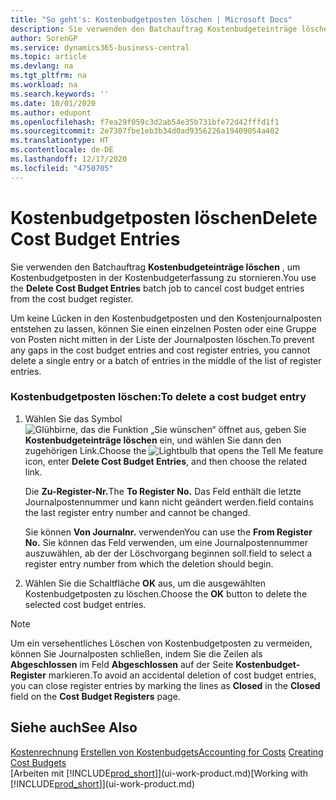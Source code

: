 ```yaml
---
title: "So geht's: Kostenbudgetposten löschen | Microsoft Docs"
description: Sie verwenden den Batchauftrag Kostenbudgeteinträge löschen , um Kostenbudgetposten in der Kostenbudgeterfassung zu stornieren.
author: SorenGP
ms.service: dynamics365-business-central
ms.topic: article
ms.devlang: na
ms.tgt_pltfrm: na
ms.workload: na
ms.search.keywords: ''
ms.date: 10/01/2020
ms.author: edupont
ms.openlocfilehash: f7ea29f059c3d2ab54e35b731bfe72d42fffd1f1
ms.sourcegitcommit: 2e7307fbe1eb3b34d0ad9356226a19409054a402
ms.translationtype: HT
ms.contentlocale: de-DE
ms.lasthandoff: 12/17/2020
ms.locfileid: "4750705"
---
```

# <a name="delete-cost-budget-entries"></a><span data-ttu-id="bea34-103">Kostenbudgetposten löschen</span><span class="sxs-lookup"><span data-stu-id="bea34-103">Delete Cost Budget Entries</span></span>
<span data-ttu-id="bea34-104">Sie verwenden den Batchauftrag **Kostenbudgeteinträge löschen** , um Kostenbudgetposten in der Kostenbudgeterfassung zu stornieren.</span><span class="sxs-lookup"><span data-stu-id="bea34-104">You use the **Delete Cost Budget Entries** batch job to cancel cost budget entries from the cost budget register.</span></span>  

<span data-ttu-id="bea34-105">Um keine Lücken in den Kostenbudgetposten und den Kostenjournalposten entstehen zu lassen, können Sie einen einzelnen Posten oder eine Gruppe von Posten nicht mitten in der Liste der Journalposten löschen.</span><span class="sxs-lookup"><span data-stu-id="bea34-105">To prevent any gaps in the cost budget entries and cost register entries, you cannot delete a single entry or a batch of entries in the middle of the list of register entries.</span></span>  

### <a name="to-delete-a-cost-budget-entry"></a><span data-ttu-id="bea34-106">Kostenbudgetposten löschen:</span><span class="sxs-lookup"><span data-stu-id="bea34-106">To delete a cost budget entry</span></span>  

1.  <span data-ttu-id="bea34-107">Wählen Sie das Symbol ![Glühbirne, das die Funktion „Sie wünschen“ öffnet](media/ui-search/search_small.png "Was möchten Sie tun?") aus, geben Sie **Kostenbudgeteinträge löschen** ein, und wählen Sie dann den zugehörigen Link.</span><span class="sxs-lookup"><span data-stu-id="bea34-107">Choose the ![Lightbulb that opens the Tell Me feature](media/ui-search/search_small.png "Tell me what you want to do") icon, enter **Delete Cost Budget Entries**, and then choose the related link.</span></span>  

    <span data-ttu-id="bea34-108">Die **Zu-Register-Nr.**</span><span class="sxs-lookup"><span data-stu-id="bea34-108">The **To Register No.**</span></span> <span data-ttu-id="bea34-109">Das Feld enthält die letzte Journalpostennummer und kann nicht geändert werden.</span><span class="sxs-lookup"><span data-stu-id="bea34-109">field contains the last register entry number and cannot be changed.</span></span>  

    <span data-ttu-id="bea34-110">Sie können **Von Journalnr.** verwenden</span><span class="sxs-lookup"><span data-stu-id="bea34-110">You can use the **From Register No.**</span></span> <span data-ttu-id="bea34-111">Sie können das Feld verwenden, um eine Journalpostennummer auszuwählen, ab der der Löschvorgang beginnen soll.</span><span class="sxs-lookup"><span data-stu-id="bea34-111">field to select a register entry number from which the deletion should begin.</span></span>  
2.  <span data-ttu-id="bea34-112">Wählen Sie die Schaltfläche **OK** aus, um die ausgewählten Kostenbudgetposten zu löschen.</span><span class="sxs-lookup"><span data-stu-id="bea34-112">Choose the **OK** button to delete the selected cost budget entries.</span></span>  

> [!NOTE]  
>  <span data-ttu-id="bea34-113">Um ein versehentliches Löschen von Kostenbudgetposten zu vermeiden, können Sie Journalposten schließen, indem Sie die Zeilen als **Abgeschlossen** im Feld **Abgeschlossen** auf der Seite **Kostenbudget-Register** markieren.</span><span class="sxs-lookup"><span data-stu-id="bea34-113">To avoid an accidental deletion of cost budget entries, you can close register entries by marking the lines as **Closed** in the **Closed** field on the **Cost Budget Registers** page.</span></span>  

## <a name="see-also"></a><span data-ttu-id="bea34-114">Siehe auch</span><span class="sxs-lookup"><span data-stu-id="bea34-114">See Also</span></span>  
<span data-ttu-id="bea34-115">[Kostenrechnung](finance-manage-cost-accounting.md)
[Erstellen von Kostenbudgets](finance-create-cost-budgets.md)</span><span class="sxs-lookup"><span data-stu-id="bea34-115">[Accounting for Costs](finance-manage-cost-accounting.md)
[Creating Cost Budgets](finance-create-cost-budgets.md)</span></span>  
<span data-ttu-id="bea34-116">[Arbeiten mit [!INCLUDE[prod_short](includes/prod_short.md)]](ui-work-product.md)</span><span class="sxs-lookup"><span data-stu-id="bea34-116">[Working with [!INCLUDE[prod_short](includes/prod_short.md)]](ui-work-product.md)</span></span>
